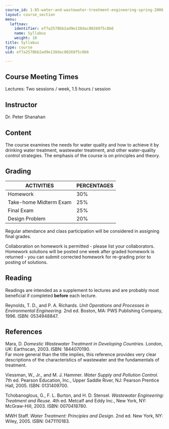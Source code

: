 ```yaml
---
course_id: 1-85-water-and-wastewater-treatment-engineering-spring-2006
layout: course_section
menu:
  leftnav:
    identifier: ef7a2578bb2ad9e138dac80269f5c8b6
    name: Syllabus
    weight: 10
title: Syllabus
type: course
uid: ef7a2578bb2ad9e138dac80269f5c8b6

---
```


Course Meeting Times
--------------------

Lectures: Two sessions / week, 1.5 hours / session

Instructor
----------

Dr. Peter Shanahan

Content
-------

The course examines the needs for water quality and how to achieve it by drinking water treatment, wastewater treatment, and other water-quality control strategies. The emphasis of the course is on principles and theory.

Grading
-------

| ACTIVITIES | PERCENTAGES |
| --- | --- |
| Homework | 30% |
| Take-home Midterm Exam | 25% |
| Final Exam | 25% |
| Design Problem | 20% 

Regular attendance and class participation will be considered in assigning final grades.

Collaboration on homework is permitted - please list your collaborators. Homework solutions will be posted one week after graded homework is returned - you can submit corrected homework for re-grading prior to posting of solutions.

Reading
-------

Readings are intended as a supplement to lectures and are probably most beneficial if completed **before** each lecture.

Reynolds, T. D., and P. A. Richards. _Unit Operations and Processes in Environmental Engineering_. 2nd ed. Boston, MA: PWS Publishing Company, 1996. ISBN: 0534948847.

References
----------

Mara, D. _Domestic Wastewater Treatment in Developing Countries_. London, UK: Earthscan, 2003. ISBN: 1844070190.  
Far more general than the title implies, this reference provides very clear descriptions of the characteristics of wastewater and the fundamentals of treatment.

Viessman, W., Jr., and M. J. Hammer. _Water Supply and Pollution Control_. 7th ed. Pearson Education, Inc., Upper Saddle River, NJ: Pearson Prentice Hall, 2005. ISBN: 0131409700.

Tchobanoglous, G., F. L. Burton, and H. D. Stensel. _Wastewater Engineering: Treatment and Reuse_. 4th ed. Metcalf and Eddy Inc., New York, NY: McGraw-Hill, 2003. ISBN: 0070418780.

MWH Staff. _Water Treatment: Principles and Design_. 2nd ed. New York, NY: Wiley, 2005. ISBN: 0471110183.